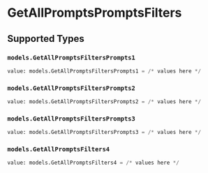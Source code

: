 # GetAllPromptsPromptsFilters


## Supported Types

### `models.GetAllPromptsFiltersPrompts1`

```python
value: models.GetAllPromptsFiltersPrompts1 = /* values here */
```

### `models.GetAllPromptsFiltersPrompts2`

```python
value: models.GetAllPromptsFiltersPrompts2 = /* values here */
```

### `models.GetAllPromptsFiltersPrompts3`

```python
value: models.GetAllPromptsFiltersPrompts3 = /* values here */
```

### `models.GetAllPromptsFilters4`

```python
value: models.GetAllPromptsFilters4 = /* values here */
```

